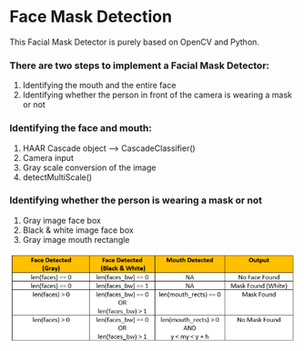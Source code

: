 # Face Mask Detection
This Facial Mask Detector is purely based on OpenCV and Python.
<h3>There are two steps to implement a Facial Mask Detector:</h3>
<ol>
  <li>Identifying the mouth and the entire face</li>
  <li>Identifying whether the person in front of the camera is wearing a mask or not</li>
</ol>

<h3>Identifying the face and mouth:</h3>
<ol>
  <li>HAAR Cascade object --> CascadeClassifier()</li>
  <li>Camera input</li>
  <li>Gray scale conversion of the image</li>
  <li>detectMultiScale()</li>
</ol>

<h3>Identifying whether the person is wearing a mask or not</h3>
<ol>
  <li>Gray image face box</li>
  <li>Black & white image face box</li>
  <li>Gray image mouth rectangle</li>
</ol>

<img src="truth_table.png">

